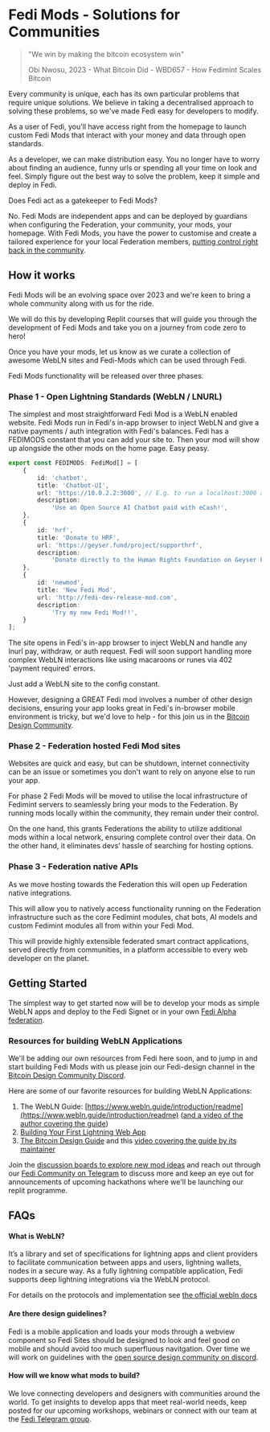 # Fedi Mods - Solutions for Communities

> "We win by making the bitcoin ecosystem win"
> 
> Obi Nwosu, 2023 - What Bitcoin Did - WBD657 - How Fedimint Scales Bitcoin

Every community is unique, each has its own particular problems that require unique solutions. We believe in taking a decentralised approach to solving these problems, so we've made Fedi easy for developers to modify.

As a user of Fedi, you'll have access right from the homepage to launch custom Fedi Mods that interact with your money and data through open standards.

As a developer, we can make distribution easy. You no longer have to worry about finding an audience, funny urls or spending all your time on look and feel. Simply figure out the best way to solve the problem, keep it simple and deploy in Fedi.

Does Fedi act as a gatekeeper to Fedi Mods?

No. Fedi Mods are independent apps and can be deployed by guardians when configuring the Federation, your community, your mods, your homepage. With Fedi Mods, you have the power to customise and create a tailored experience for your local Federation members, [putting control right back in the community](https://www.fedi.xyz/blog/we-can-build-our-own-future-fedi-gives-us-the-tools).

## How it works

Fedi Mods will be an evolving space over 2023 and we're keen to bring a whole community along with us for the ride.

We will do this by developing Replit courses that will guide you through the development of Fedi Mods and take you on a journey from code zero to hero!

Once you have your mods, let us know as we curate a collection of awesome WebLN sites and Fedi-Mods which can be used through Fedi.

Fedi Mods functionality will be released over three phases.

### Phase 1 - Open Lightning Standards (WebLN / LNURL)

The simplest and most straightforward Fedi Mod is a WebLN enabled website. Fedi Mods run in Fedi's in-app browser to inject WebLN and give a native payments / auth integration with Fedi's balances. Fedi has a FEDIMODS constant that you can add your site to. Then your mod will show up alongside the other mods on the home page. Easy peasy.

```typescript
export const FEDIMODS: FediMod[] = [
    {
        id: 'chatbot',
        title: 'Chatbot-UI',
        url: 'https://10.0.2.2:3000', // E.g. to run a localhost:3000 app as a fedimod for testing
        description:
            'Use an Open Source AI Chatbot paid with eCash!',
    },
    {
        id: 'hrf',
        title: 'Donate to HRF',
        url: 'https://geyser.fund/project/supporthrf',
        description:
            'Donate directly to the Human Rights Foundation on Geyser Fund',
    },
    {
        id: 'newmod',
        title: 'New Fedi Mod',
        url: 'http://fedi-dev-release-mod.com',
        description:
            'Try my new Fedi Mod!!',
    }
];
```

The site opens in Fedi's in-app browser to inject WebLN and handle any lnurl pay, withdraw, or auth request. Fedi will soon support handling more complex WebLN interactions like using macaroons or runes via 402 'payment required' errors.

Just add a WebLN site to the config constant. 

However, designing a GREAT Fedi mod involves a number of other design decisions, ensuring your app looks great in Fedi's in-browser mobile environment is tricky, but we'd love to help - for this join us in the [Bitcoin Design Community](https://discord.gg/Pa7am6SA).

### Phase 2 - Federation hosted Fedi Mod sites

Websites are quick and easy, but can be shutdown, internet connectivity can be an issue or sometimes you don't want to rely on anyone else to run your app.

For phase 2 Fedi Mods will be moved to utilise the local infrastructure of Fedimint servers to seamlessly bring your mods to the Federation. By running mods locally within the community, they remain under their control. 

On the one hand, this grants Federations the ability to utilize additional mods within a local network, ensuring complete control over their data. On the other hand, it eliminates devs’ hassle of searching for hosting options.

### Phase 3 - Federation native APIs

As we move hosting towards the Federation this will open up Federation native integrations. 

This will allow you to natively access functionality running on the Federation infrastructure such as the core Fedimint modules, chat bots, AI models and custom Fedimint modules all from within your Fedi Mod.

This will provide highly extensible federated smart contract applications, served directly from communities, in a platform accessible to every web developer on the planet.

## Getting Started

The simplest way to get started now will be to develop your mods as simple WebLN apps and deploy to the Fedi Signet or in your own [Fedi Alpha federation](https://github.com/fedibtc/fedi-alpha).

### Resources for building WebLN Applications

We'll be adding our own resources from Fedi here soon, and to jump in and start building Fedi Mods with us please join our Fedi-design channel in the [Bitcoin Design Community Discord](https://discord.gg/Pa7am6SA).

Here are some of our favorite resources for building WebLN Applications:

1. The WebLN Guide: [https://www.webln.guide/introduction/readme](https://www.webln.guide/introduction/readme) ([and a video of the author covering the guide](https://www.youtube.com/watch?v=E_Ct2JoFYEo))
2. [Building Your First Lightning Web App](https://www.youtube.com/watch?v=FT9MiC5pQh8)
3. [The Bitcoin Design Guide](https://bitcoin.design/) and this [video covering the guide by its maintainer](https://www.youtube.com/watch?v=Lsq9JUCiW8A)

Join the [discussion boards to explore new mod ideas](https://github.com/fedibtc/fedi-mods/discussions) and reach out through our [Fedi Community on Telegram](https://t.me/fedibtc) to discuss more and keep an eye out for announcements of upcoming hackathons where we'll be launching our replit programme.

## FAQs

#### What is WebLN?

It’s a library and set of specifications for lightning apps and client providers to facilitate communication between apps and users, lightning wallets, nodes in a secure way. As a fully lightning compatible application, Fedi supports deep lightning integrations via the WebLN protocol.

For details on the protocols and implementation see [the official webln docs](https://webln.dev/#/)

#### Are there design guidelines?

Fedi is a mobile application and loads your mods through a webview component so Fedi Sites should be designed to look and feel good on mobile and should avoid too much superfluous navitgation. Over time we will work on guidelines with the [open source design community on discord](https://discord.gg/Pa7am6SA).

#### How will we know what mods to build? 

We love connecting developers and designers with communities around the world. To get insights to develop apps that meet real-world needs, keep posted for our upcoming workshops, webinars or connect with our team at the [Fedi Telegram group](https://t.me/fedibtc). 




